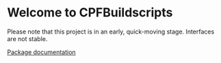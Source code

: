 # Welcome to CPFBuildscripts

Please note that this project is in an early, quick-moving stage. Interfaces are not stable.

[Package documentation](https://knitschi.github.io/CMakeProjectFramework/doxygen/df/de6/_c_p_f_buildscripts.html)


